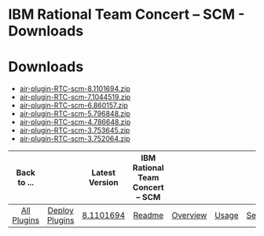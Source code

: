 
IBM Rational Team Concert – SCM - Downloads
===========================================

# Downloads

- [air-plugin-RTC-scm-8.1101694.zip](https://raw.githubusercontent.com/UrbanCode/IBM-UCD-PLUGINS/main/files/air-plugin-RTC-scm/air-plugin-RTC-scm-8.1101694.zip)
- [air-plugin-RTC-scm-7.1044519.zip](https://raw.githubusercontent.com/UrbanCode/IBM-UCD-PLUGINS/main/files/air-plugin-RTC-scm/air-plugin-RTC-scm-7.1044519.zip)
- [air-plugin-RTC-scm-6.860157.zip](https://raw.githubusercontent.com/UrbanCode/IBM-UCD-PLUGINS/main/files/air-plugin-RTC-scm/air-plugin-RTC-scm-6.860157.zip)
- [air-plugin-RTC-scm-5.796848.zip](https://raw.githubusercontent.com/UrbanCode/IBM-UCD-PLUGINS/main/files/air-plugin-RTC-scm/air-plugin-RTC-scm-5.796848.zip)
- [air-plugin-RTC-scm-4.786648.zip](https://raw.githubusercontent.com/UrbanCode/IBM-UCD-PLUGINS/main/files/air-plugin-RTC-scm/air-plugin-RTC-scm-4.786648.zip)
- [air-plugin-RTC-scm-3.753645.zip](https://raw.githubusercontent.com/UrbanCode/IBM-UCD-PLUGINS/main/files/air-plugin-RTC-scm/air-plugin-RTC-scm-3.753645.zip)
- [air-plugin-RTC-scm-3.752064.zip](https://raw.githubusercontent.com/UrbanCode/IBM-UCD-PLUGINS/main/files/air-plugin-RTC-scm/air-plugin-RTC-scm-3.752064.zip)

|Back to ...||Latest Version|IBM Rational Team Concert – SCM ||||
| :---: | :---: | :---: | :---: | :---: | :---: | :---: |
|[All Plugins](../../index.md)|[Deploy Plugins](../README.md)|[8.1101694](https://raw.githubusercontent.com/UrbanCode/IBM-UCD-PLUGINS/main/files/air-plugin-RTC-scm/air-plugin-RTC-scm-8.1101694.zip)|[Readme](README.md)|[Overview](overview.md)|[Usage](usage.md)|[Settings](settings.md)|
